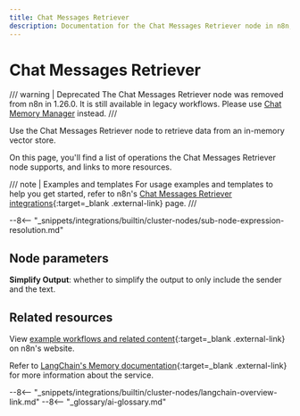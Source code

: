 ```yaml
---
title: Chat Messages Retriever
description: Documentation for the Chat Messages Retriever node in n8n, a workflow automation platform. Includes details of operations and configuration, and links to examples and credentials information.
---
```


# Chat Messages Retriever
/// warning | Deprecated
The Chat Messages Retriever node was removed from n8n in 1.26.0. It is still available in legacy workflows. Please use [Chat Memory Manager](/integrations/builtin/cluster-nodes/sub-nodes/n8n-nodes-langchain.memorymanager) instead.
///

Use the Chat Messages Retriever node to retrieve data from an in-memory vector store.

On this page, you'll find a list of operations the Chat Messages Retriever node supports, and links to more resources.

/// note | Examples and templates
For usage examples and templates to help you get started, refer to n8n's [Chat Messages Retriever integrations](https://n8n.io/integrations/chat-messages-retriever/){:target=_blank .external-link} page.
///	

--8<-- "_snippets/integrations/builtin/cluster-nodes/sub-node-expression-resolution.md"

## Node parameters

**Simplify Output**: whether to simplify the output to only include the sender and the text.


## Related resources

View [example workflows and related content](https://n8n.io/integrations/chat-messages-retriever/){:target=_blank .external-link} on n8n's website.

Refer to [LangChain's Memory documentation](https://js.langchain.com/docs/modules/memory/){:target=_blank .external-link} for more information about the service.

--8<-- "_snippets/integrations/builtin/cluster-nodes/langchain-overview-link.md"
--8<-- "_glossary/ai-glossary.md"
